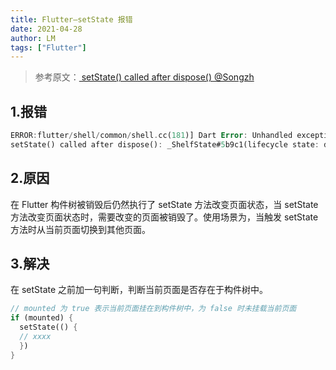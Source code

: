 ```yaml
---
title: Flutter—setState 报错
date: 2021-04-28
author: LM
tags: ["Flutter"]
---
```


> 参考原文：[ setState() called after dispose() @Songzh](https://www.jianshu.com/p/9e3bd870d292)

## 1.报错

```dart
ERROR:flutter/shell/common/shell.cc(181)] Dart Error: Unhandled exception:
setState() called after dispose(): _ShelfState#5b9c1(lifecycle state: defunct, not mounted)
```

## 2.原因

在 Flutter 构件树被销毁后仍然执行了 setState 方法改变页面状态，当 setState 方法改变页面状态时，需要改变的页面被销毁了。使用场景为，当触发 setState 方法时从当前页面切换到其他页面。

## 3.解决

在 setState 之前加一句判断，判断当前页面是否存在于构件树中。

```dart
// mounted 为 true 表示当前页面挂在到构件树中，为 false 时未挂载当前页面
if (mounted) {
  setState(() {
  // xxxx
  })
}
```

